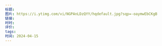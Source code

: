 ```yaml
---
标题: 
图片: https://i.ytimg.com/vi/NGPAnLDzQYY/hqdefault.jpg?sqp=-oaymwEbCKgBEF5IVfKriqkDDggBFQAAiEIYAXABwAEG&rs=AOn4CLCKvCuXtF_-UGMamHKiwhtiVWZ_jA
链接: 
时时: 
评价: 
tags: 
时间: 2024-04-15
---
```


